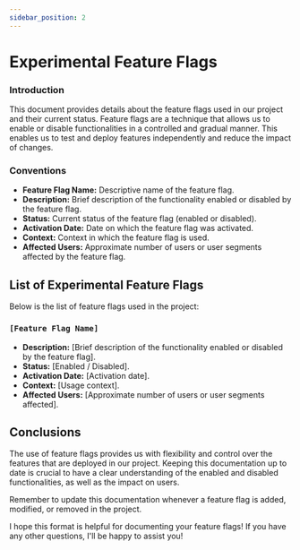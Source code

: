 ```yaml
---
sidebar_position: 2
---
```


# Experimental Feature Flags

### Introduction

This document provides details about the feature flags used in our project and their current status. Feature flags are a technique that allows us to enable or disable functionalities in a controlled and gradual manner. This enables us to test and deploy features independently and reduce the impact of changes.

### Conventions

* **Feature Flag Name:** Descriptive name of the feature flag.
* **Description:** Brief description of the functionality enabled or disabled by the feature flag.
* **Status:** Current status of the feature flag (enabled or disabled).
* **Activation Date:** Date on which the feature flag was activated.
* **Context:** Context in which the feature flag is used.
* **Affected Users:** Approximate number of users or user segments affected by the feature flag.


## List of Experimental Feature Flags

Below is the list of feature flags used in the project:

### `[Feature Flag Name]`

* **Description:** [Brief description of the functionality enabled or disabled by the feature flag].
* **Status:** [Enabled / Disabled].
* **Activation Date:** [Activation date].
* **Context:** [Usage context].
* **Affected Users:** [Approximate number of users or user segments affected].

## Conclusions

The use of feature flags provides us with flexibility and control over the features that are deployed in our project. Keeping this documentation up to date is crucial to have a clear understanding of the enabled and disabled functionalities, as well as the impact on users.

Remember to update this documentation whenever a feature flag is added, modified, or removed in the project.

I hope this format is helpful for documenting your feature flags! If you have any other questions, I'll be happy to assist you!